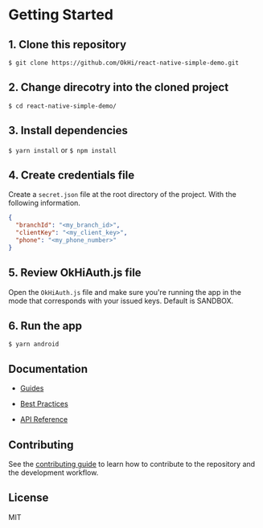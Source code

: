 # Getting Started

## 1. Clone this repository

`$ git clone https://github.com/OkHi/react-native-simple-demo.git`

## 2. Change direcotry into the cloned project

`$ cd react-native-simple-demo/`

## 3. Install dependencies

`$ yarn install` or `$ npm install`

## 4. Create credentials file

Create a `secret.json` file at the root directory of the project. With the following information.

```json
{
  "branchId": "<my_branch_id>",
  "clientKey": "<my_client_key>",
  "phone": "<my_phone_number>"
}
```

## 5. Review OkHiAuth.js file

Open the `OkHiAuth.js` file and make sure you're running the app in the mode that corresponds with your issued keys. Default is SANDBOX.

## 6. Run the app

`$ yarn android`

## Documentation

- [Guides](https://docs.okhi.co/v/v5.0-alpha/okhi-on-your-react-native-app)

- [Best Practices](https://docs.google.com/document/d/1kxolQJ4n6tEgReuqVLYpDVMW--xvqv5UQ7AdvrN0Uw0)

- [API Reference](https://okhi.github.io/react-native-okverify/)

## Contributing

See the [contributing guide](CONTRIBUTING.md) to learn how to contribute to the repository and the development workflow.

## License

MIT
